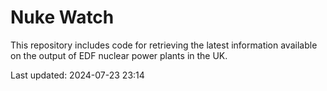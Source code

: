 # Nuke Watch

This repository includes code for retrieving the latest information available on the output of EDF nuclear power plants in the UK.

Last updated: 2024-07-23 23:14